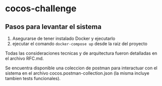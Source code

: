 # cocos-challenge

## Pasos para levantar el sistema
 1. Asegurarse de tener instalado Docker y ejecutarlo
 2. ejecutar el comando `docker-compose up` desde la raiz del proyecto

Todas las consideraciones tecnicas y de arquitectura fueron detalladas en el archivo RFC.md.

Se encuentra disponible una coleccion de postman para interactuar con el sistema en el archivo cocos.postman-collection.json (la misma incluye tambien tests funcionales).